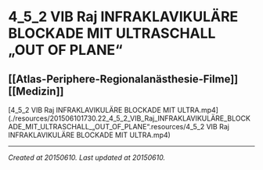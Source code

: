 # 4_5_2 VIB Raj INFRAKLAVIKULÄRE BLOCKADE MIT ULTRASCHALL „OUT OF PLANE“
 [[Atlas-Periphere-Regionalanästhesie-Filme]] [[Medizin]] 
---



[4\_5\_2 VIB Raj INFRAKLAVIKULÄRE BLOCKADE MIT ULTRA.mp4](./resources/201506101730.22_4_5_2_VIB_Raj_INFRAKLAVIKULÄRE_BLOCKADE_MIT_ULTRASCHALL_„OUT_OF_PLANE“.resources/4_5_2 VIB Raj INFRAKLAVIKULÄRE BLOCKADE MIT ULTRA.mp4)

---

_Created at 20150610._
_Last updated at 20150610._




